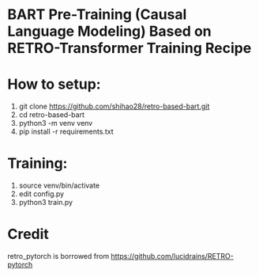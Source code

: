 # BART Pre-Training (Causal Language Modeling) Based on RETRO-Transformer Training Recipe

# How to setup:
1. git clone https://github.com/shihao28/retro-based-bart.git
2. cd retro-based-bart
3. python3 -m venv venv
4. pip install -r requirements.txt

# Training:
1. source venv/bin/activate
2. edit config.py
3. python3 train.py

# Credit
retro_pytorch is borrowed from https://github.com/lucidrains/RETRO-pytorch
